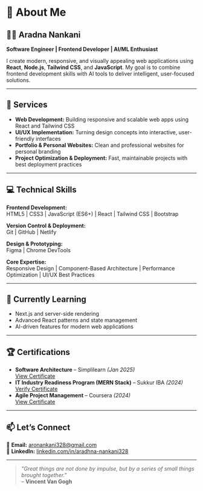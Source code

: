  

# 👤 About Me  

## 👩‍💻 Aradna Nankani  

**Software Engineer | Frontend Developer | AI/ML Enthusiast**  

I create modern, responsive, and visually appealing web applications using **React**, **Node.js**, **Tailwind CSS**, and **JavaScript**.  My goal is to combine  frontend development skills with AI tools to deliver intelligent, user-focused solutions.  

---

## 🚀 Services  

- **Web Development:** Building responsive and scalable web apps using React and Tailwind CSS  
- **UI/UX Implementation:** Turning design concepts into interactive, user-friendly interfaces  
- **Portfolio & Personal Websites:** Clean and professional websites for personal branding  
- **Project Optimization & Deployment:** Fast, maintainable projects with best deployment practices  

---

## 💻 Technical Skills  

**Frontend Development:**  
HTML5 | CSS3 | JavaScript (ES6+) | React | Tailwind CSS | Bootstrap  

**Version Control & Deployment:**  
Git | GitHub | Netlify  

**Design & Prototyping:**  
Figma | Chrome DevTools  

**Core Expertise:**  
Responsive Design | Component-Based Architecture | Performance Optimization | UI/UX Best Practices  

---

## 🌱 Currently Learning  

- Next.js and server-side rendering  
- Advanced React patterns and state management  
- AI-driven features for modern web applications  

---

## 🏆 Certifications  

- **Software Architecture** – Simplilearn *(Jan 2025)*  
  [View Certificate](https://www.simplilearn.com/software-architecture-fundamentals-skillup)  
- **IT Industry Readiness Program (MERN Stack)** – Sukkur IBA *(2024)*  
  [Verify Certificate](https://verifybootcamp.netlify.app/certificate/4510249262968)  
- **Agile Project Management** – Coursera *(2024)*  
  [View Certificate](https://www.coursera.org/learn/agile-project-management/home/module/1)  

---

## 📫 Let’s Connect  

📧 **Email:** [aronankani328@gmail.com](mailto:aronankani328@gmail.com)  
💼 **LinkedIn:** [linkedin.com/in/aradhna-nankani328](https://linkedin.com/in/aradhna-nankani328)  

---

> *"Great things are not done by impulse, but by a series of small things brought together."*  
> – **Vincent Van Gogh**
